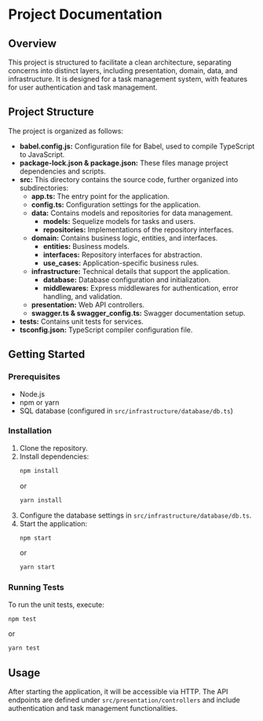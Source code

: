 # Project Documentation

## Overview

This project is structured to facilitate a clean architecture, separating concerns into distinct layers, including presentation, domain, data, and infrastructure. It is designed for a task management system, with features for user authentication and task management.

## Project Structure

The project is organized as follows:

- **babel.config.js:** Configuration file for Babel, used to compile TypeScript to JavaScript.
- **package-lock.json & package.json:** These files manage project dependencies and scripts.
- **src:** This directory contains the source code, further organized into subdirectories:
  - **app.ts:** The entry point for the application.
  - **config.ts:** Configuration settings for the application.
  - **data:** Contains models and repositories for data management.
    - **models:** Sequelize models for tasks and users.
    - **repositories:** Implementations of the repository interfaces.
  - **domain:** Contains business logic, entities, and interfaces.
    - **entities:** Business models.
    - **interfaces:** Repository interfaces for abstraction.
    - **use_cases:** Application-specific business rules.
  - **infrastructure:** Technical details that support the application.
    - **database:** Database configuration and initialization.
    - **middlewares:** Express middlewares for authentication, error handling, and validation.
  - **presentation:** Web API controllers.
  - **swagger.ts & swagger_config.ts:** Swagger documentation setup.
- **tests:** Contains unit tests for services.
- **tsconfig.json:** TypeScript compiler configuration file.

## Getting Started

### Prerequisites

- Node.js
- npm or yarn
- SQL database (configured in `src/infrastructure/database/db.ts`)

### Installation

1. Clone the repository.
2. Install dependencies:
   ```bash
   npm install
   ```
   or
   ```bash
   yarn install
   ```
3. Configure the database settings in `src/infrastructure/database/db.ts`.
4. Start the application:
   ```bash
   npm start
   ```
   or
   ```bash
   yarn start
   ```

### Running Tests

To run the unit tests, execute:

```bash
npm test
```

or

```bash
yarn test
```

## Usage

After starting the application, it will be accessible via HTTP. The API endpoints are defined under `src/presentation/controllers` and include authentication and task management functionalities.
